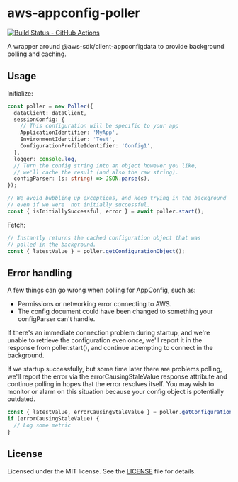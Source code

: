 # aws-appconfig-poller

[![Build Status - GitHub Actions][gha-badge]][gha-ci]

A wrapper around @aws-sdk/client-appconfigdata to provide background polling and caching.

## Usage

Initialize:

```typescript
const poller = new Poller({
  dataClient: dataClient,
  sessionConfig: {
    // This configuration will be specific to your app
    ApplicationIdentifier: 'MyApp',
    EnvironmentIdentifier: 'Test',
    ConfigurationProfileIdentifier: 'Config1',
  },
  logger: console.log,
  // Turn the config string into an object however you like,
  // we'll cache the result (and also the raw string).
  configParser: (s: string) => JSON.parse(s),
});

// We avoid bubbling up exceptions, and keep trying in the background
// even if we were  not initially successful.
const { isInitiallySuccessful, error } = await poller.start();
```

Fetch:

```typescript
// Instantly returns the cached configuration object that was
// polled in the background.
const { latestValue } = poller.getConfigurationObject();
```

## Error handling

A few things can go wrong when polling for AppConfig, such as:

- Permissions or networking error connecting to AWS.
- The config document could have been changed to something your configParser can't handle.

If there's an immediate connection problem during startup, and we're unable to retrieve the
configuration even once, we'll report it in the response from poller.start(), and continue
attempting to connect in the background.

If we startup successfully, but some time later there are problems polling, we'll report
the error via the errorCausingStaleValue response attribute and continue polling in hopes
that the error resolves itself. You may wish to monitor or alarm on this situation because
your config object is potentially outdated.

```typescript
const { latestValue, errorCausingStaleValue } = poller.getConfigurationObject();
if (errorCausingStaleValue) {
  // Log some metric
}
```

## License

Licensed under the MIT license. See the [LICENSE](https://github.com/tarehart/aws-appconfig-poller/blob/main/LICENSE) file for details.

[gha-badge]: https://github.com/tarehart/aws-appconfig-poller/actions/workflows/nodejs.yml/badge.svg
[gha-ci]: https://github.com/tarehart/aws-appconfig-poller/actions/workflows/nodejs.yml

